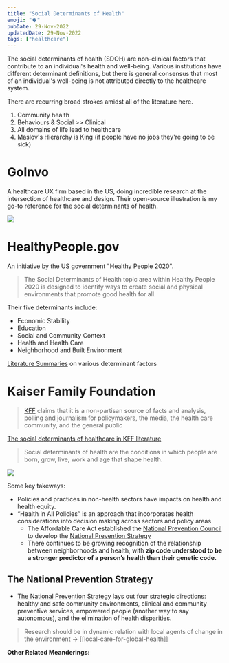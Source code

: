 ```yaml
---
title: "Social Determinants of Health"
emoji: "🫀"
pubDate: 29-Nov-2022
updatedDate: 29-Nov-2022
tags: ["healthcare"]
---
```


The social determinants of health (SDOH) are non-clinical factors that contribute to an individual's health and well-being. Various institutions have different determinant definitions, but there is general consensus that most of an individual's well-being is not attributed directly to the healthcare system.

There are recurring broad strokes amidst all of the literature here.

1. Community health
2. Behaviours & Social >> Clinical
3. All domains of life lead to healthcare
4. Maslov's Hierarchy is King (if people have no jobs they're going to be sick)

# GoInvo
A healthcare UX firm based in the US, doing incredible research at the intersection of healthcare and design. Their open-source illustration is my go-to reference for the social determinants of health.

![](https://dd17w042cevyt.cloudfront.net/images/features/determinants-of-health/determinants-of-health-poster.jpg?w=2000)

# HealthyPeople.gov
An initiative by the US government "Healthy People 2020".

>The Social Determinants of Health topic area within Healthy People 2020 is designed to identify ways to create social and physical environments that promote good health for all.

Their five determinants include:
-   Economic Stability
-   Education
-   Social and Community Context
-   Health and Health Care
-   Neighborhood and Built Environment

[Literature Summaries](https://wayback.archive-it.org/5774/20220413183449/https://www.healthypeople.gov/2020/topics-objectives/topic/social-determinants-health/interventions-resources) on various determinant factors

# Kaiser Family Foundation

> [KFF](https://en.wikipedia.org/wiki/Kaiser_Family_Foundation) claims that it is a non-partisan source of facts and analysis, polling and journalism for policymakers, the media, the health care community, and the general public

[The social determinants of healthcare in KFF literature](https://www.kff.org/racial-equity-and-health-policy/issue-brief/beyond-health-care-the-role-of-social-determinants-in-promoting-health-and-health-equity/)

>Social determinants of health are the conditions in which people are born, grow, live, work and age that shape health.

![](https://www.kff.org/wp-content/uploads/2018/05/8802-Figure-1.png?resize=735,551)

Some key takeways:
* Policies and practices in non-health sectors have impacts on health and health equity.
* “Health in All Policies” is an approach that incorporates health considerations into decision making across sectors and policy areas
	* The Affordable Care Act established the [National Prevention Council](https://www.ncbi.nlm.nih.gov/books/NBK305199/) to develop the [National Prevention Strategy](https://prevention.nih.gov/education-training/methods-mind-gap/national-prevention-strategy-prioritizing-prevention-improve-nations-health)
	* There continues to be growing recognition of the relationship between neighborhoods and health, with **zip code understood to be a stronger predictor of a person’s health than their genetic code.**

## The National Prevention Strategy
* [The National Prevention Strategy](https://www.youtube.com/watch?v=O6ytpREc860&t=26s) lays out four strategic directions: healthy and safe community environments, clinical and community preventive services, empowered people (another way to say autonomous), and the elimination of health disparities.

>Research should be in dynamic relation with local agents of change in the environment -> [[local-care-for-global-health]]

**Other Related Meanderings:**
